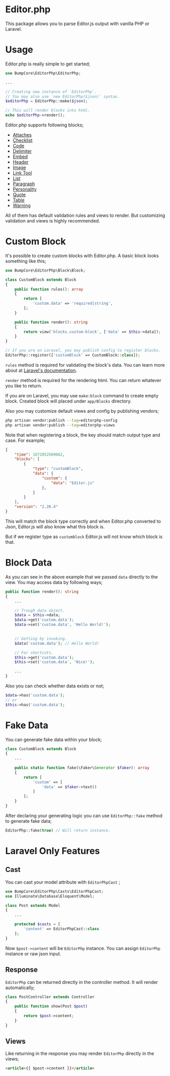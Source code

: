 # Editor.php

This package allows you to parse Editor.js output with vanilla PHP or Laravel.

# Usage

Editor.php is really simple to get started; 

```php
use BumpCore\EditorPhp\EditorPhp;

...

// Creating new instance of `EditorPhp`.
// You may also use `new EditorPhp($json)` syntax.
$editorPhp = EditorPhp::make($json);

// This will render blocks into html.
echo $editorPhp->render();
```

Editor.php supports following blocks; 

* [Attaches](https://github.com/editor-js/attaches)
* [Checklist](https://github.com/editor-js/checklist)
* [Code](https://github.com/editor-js/code)
* [Delimiter](https://github.com/editor-js/delimiter)
* [Embed](https://github.com/editor-js/embed)
* [Header](https://github.com/editor-js/header)
* [Image](https://github.com/editor-js/image)
* [Link Tool](https://github.com/editor-js/link)
* [List](https://github.com/editor-js/list)
* [Paragraph](https://github.com/editor-js/paragraph)
* [Personality](https://github.com/editor-js/personality)
* [Quote](https://github.com/editor-js/quote)
* [Table](https://github.com/editor-js/table)
* [Warning](https://github.com/editor-js/warning)

All of them has default validation rules and views to render. But customizing validation and views is highly recommended.

# Custom Block

It's possible to create custom blocks with Editor.php. A basic block looks something like this; 

```php
use BumpCore\EditorPhp\Block\Block;

class CustomBlock extends Block
{
    public function rules(): array
    {
        return [
            'custom.data' => 'required|string',
        ];
    }

    public function render(): string
    {
        return view('blocks.custom-block', ['data' => $this->data]);
    }
}

// If you are on Laravel, you may publish config to register blocks.
EditorPhp::register(['customBlock' => CustomBlock::class]);
```

`rules` method is required for validating the block's data. You can learn more about at [Laravel's documentation](https://laravel.com/docs/10.x/validation#available-validation-rules).

`render` method is required for the rendering html. You can return whatever you like to return.

If you are on Laravel, you may use `make:block` command to create empty block. Created block will placed under `app/Blocks` directory.

Also you may customize default views and config by publishing vendors; 

```bash
php artisan vendor:publish --tag=editorphp-config
php artisan vendor:publish --tag=editorphp-views
```

Note that when registering a block, the key should match output type and case. For example; 

```json
{
	"time": 1672852569662,
	"blocks": [
		{
			"type": "customBlock",
			"data": {
				"custom": {
					"data": "Editor.js"
				},
			}
		}
	],
	"version": "2.26.4"
}
```

This will match the block type correctly and when Editor.php converted to Json, Editor.js will also know what this block is.

But if we register type as `customblock` Editor.js will not know which block is that.

# Block Data

As you can see in the above example that we passed `data` directly to the view. You may access data by following ways; 

```php
public function render(): string
{
	...

	// Trough data object.
	$data = $this->data;
	$data->get('custom.data');
	$data->set('custom.data', 'Hello World!');
	

	// Getting by invoking.
	$data('custom.data'); // Hello World!

	// For shortcuts.
	$this->get('custom.data');
	$this->set('custom.data', 'Nice!');

	...
}
```

Also you can check whether data exists or not; 

```php
$data->has('custom.data');
// or
$this->has('custom.data');
```

# Fake Data

You can generate fake data within your block; 

```php
class CustomBlock extends Block
{
	...
	
	public static function fake(\Faker\Generator $faker): array
    {
        return [
			'custom' => [
				'data' => $faker->text()
			]
        ];
    }
}
```

After declaring your generating logic you can use `EditorPhp::fake` method to generate fake data; 

```php
EditorPhp::fake(true) // Will return instance.
```

# Laravel Only Features

## Cast

You can cast your model attribute with `EditorPhpCast` ; 

```php
use BumpCore\EditorPhp\Casts\EditorPhpCast;
use Illuminate\Database\Eloquent\Model;

class Post extends Model
{
	...

	protected $casts = [
		'content' => EditorPhpCast::class
	];
}
```

Now `$post->content` will be `EditorPhp` instance. You can assign `EditorPhp` instance or raw json input.

## Response

`EditorPhp` can be returned directly in the controller method. It will render automatically; 

```php
class PostController extends Controller
{
	public function show(Post $post)
	{
		return $post->content;
	}
}
```

## Views

Like returning in the response you may render `EditorPhp` directly in the views; 

```html
<article>{{ $post->content }}</article>
```
